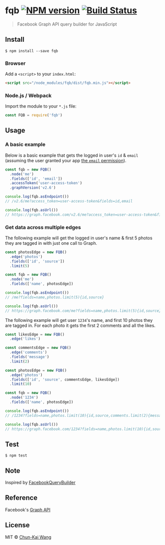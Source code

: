 # fqb [![NPM version][npm-image]][npm-url] [![Build Status][travis-image]][travis-url]

> Facebook Graph API query builder for JavaScript

## Install

```shell
$ npm install --save fqb
```

### Browser

Add a `<script>` to your `index.html`:

```html
<script src="/node_modules/fqb/dist/fqb.min.js"></script>
```

### Node.js / Webpack

Import the module to your `*.js` file:

```js
const FQB = require('fqb')
```

## Usage

### A basic example

Below is a basic example that gets the logged in user's `id` & `email` (assuming the user granted your app [the `email` permission](https://developers.facebook.com/docs/facebook-login/permissions#reference-email)).

```js
const fqb = new FQB()
  .node('me')
  .fields(['id', 'email'])
  .accessToken('user-access-token')
  .graphVersion('v2.6')

console.log(fqb.asEndpoint())
// /v2.6/me?access_token=user-access-token&fields=id,email

console.log(fqb.asUrl())
// https://graph.facebook.com/v2.6/me?access_token=user-access-token&fields=id,email
```

### Get data across multiple edges

The following example will get the logged in user's name & first 5 photos they are tagged in with just one call to Graph.

```js
const photosEdge = new FQB()
  .edge('photos')
  .fields(['id', 'source'])
  .limit(5)

const fqb = new FQB()
  .node('me')
  .fields(['name', photosEdge])

console.log(fqb.asEndpoint())
// /me?fields=name,photos.limit(5){id,source}

console.log(fqb.asUrl())
// https://graph.facebook.com/me?fields=name,photos.limit(5){id,source}
```

The following example will get user `1234`'s name, and first 10 photos they are tagged in. For each photo it gets the first 2 comments and all the likes.

```js
const likesEdge = new FQB()
  .edge('likes')

const commentsEdge = new FQB()
  .edge('comments')
  .fields('message')
  .limit(2)

const photosEdge = new FQB()
  .edge('photos')
  .fields(['id', 'source', commentsEdge, likesEdge])
  .limit(10)

const fqb = new FQB()
  .node('1234')
  .fields(['name', photosEdge])

console.log(fqb.asEndpoint())
// /1234?fields=name,photos.limit(10){id,source,comments.limit(2){message},likes}

console.log(fqb.asUrl())
// https://graph.facebook.com/1234?fields=name,photos.limit(10){id,source,comments.limit(2){message},likes}
```

## Test

```
$ npm test
```

## Note

Inspired by [FacebookQueryBuilder](https://github.com/SammyK/FacebookQueryBuilder)

## Reference

Facebook's [Graph API](https://developers.facebook.com/docs/graph-api)

## License

MIT © [Chun-Kai Wang](https://github.com/chunkai1312)

[npm-image]: https://img.shields.io/npm/v/fqb.svg
[npm-url]: https://npmjs.org/package/fqb
[travis-image]: https://travis-ci.org/chunkai1312/fqb.svg?branch=master
[travis-url]: https://travis-ci.org/chunkai1312/fqb
